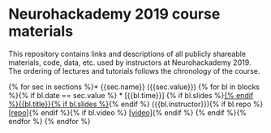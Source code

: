# Neurohackademy 2019 course materials

This repository contains links and descriptions of all publicly shareable materials, code, data, etc. used by instructors at Neurohackademy 2019. The ordering of lectures and tutorials follows the chronology of the course.

{% for sec in sections %}* {{sec.name}} ({{sec.value}})
{% for bl in blocks %}{% if bl.date == sec.value %}	* [{{bl.time}}] {% if bl.slides %}[{% endif %}{{bl.title}}{% if bl.slides %}]({{bl.slides}}){% endif %} ({{bl.instructor}}){% if bl.repo %} [[repo]]({{bl.repo}}){% endif %}{% if bl.video %} [[video]]({{bl.video}}){% endif %}
{% endif %}{% endfor %}
{% endfor %}
